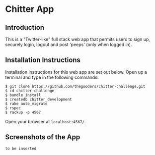 # Chitter App

## Introduction

This is a "Twitter-like" full stack web app that permits users to sign up, securely login, logout and post 'peeps' (only when logged in).

## Installation Instructions

Installation instructions for this web app are set out below. Open up a terminal and type in the following commands:

```
$ git clone https://github.com/thegooders/chitter-challenge.git
$ cd chitter-challenge
$ bundle install
$ createdb chitter_development
$ rake auto_migrate
$ rspec
$ rackup -p 4567

```
Open your browser at `localhost:4567/`.

## Screenshots of the App

```
to be inserted

```
